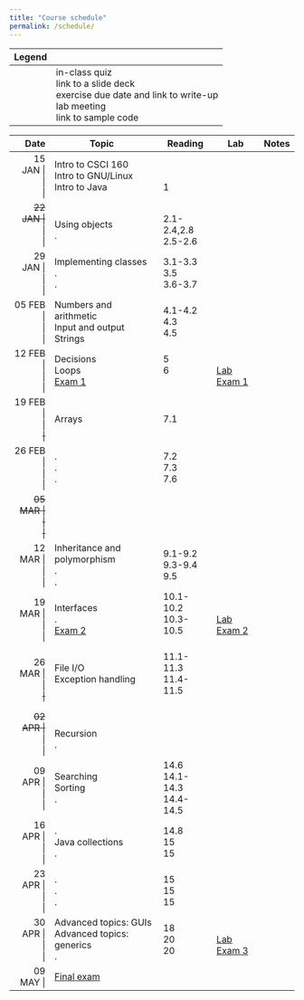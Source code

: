 ```yaml
---
title: "Course schedule"
permalink: /schedule/
---
```


| Legend |   |
| -----: | - |
| <span class="far fa-fw fa-question-circle"></span><br><span class="far fa-fw fa-file-powerpoint"></span><br><span class="fas fa-fw fa-pencil-alt"></span><br><span class="fas fa-fw fa-flask"></span><br><span class="fab fa-fw fa-github"></span> | in-class quiz<br>link to a slide deck<br>exercise due date and link to write-up<br>lab meeting<br>link to sample code |

| Date                             | Topic                                                    | Reading                          | Lab                                                                                      | Notes                                                        |
| -------------------------------: | -------------------------------------------------------- | -------------------------------- | ---------------------------------------------------------------------------------------- | ------------------------------------------------------------ |
| 15 JAN \|<br>\|<br>\|            | Intro to CSCI 160<br>Intro to GNU/Linux<br>Intro to Java | <br><br>1                        | <span class="fas fa-fw fa-flask"></span><br><br>                                         | <br>[<span class="far fa-fw fa-file-powerpoint"></span>][INTRO]<br>[<span class="far fa-fw fa-file-powerpoint"></span>][JAVA] |
| <del>22 JAN \|</del><br>\|<br>\| | <br>Using objects<br>.                                   | <br>2.1-2.4,2.8<br>2.5-2.6       | <span class="fas fa-fw fa-flask"></span><br><span class="fas fa-fw fa-flask"></span><br> | <br>[<span class="far fa-fw fa-file-powerpoint"></span>][METHODS+CLASSES] [<span class="fab fa-fw fa-github"></span>][METHODS+CLASSES-GH]<br>[<span class="far fa-fw fa-question-circle"></span>][Quiz 1] |
| 29 JAN \|<br>\|<br>\|            | Implementing classes<br>.<br>.                           | 3.1-3.3<br>3.5<br>3.6-3.7        | <span class="fas fa-fw fa-flask"></span><br><br>                                         | <br>[<span class="far fa-fw fa-file-powerpoint"></span>][CLASSES] [<span class="fab fa-fw fa-github"></span>][CLASSES-GH]<br>&nbsp; |
| 05 FEB \|<br>\|<br>\|            | Numbers and arithmetic<br>Input and output<br>Strings    | 4.1-4.2<br>4.3<br>4.5            | <span class="fas fa-fw fa-flask"></span><br><br>                                         | <br><br>[<span class="far fa-fw fa-question-circle"></span>][Quiz 2] |
| 12 FEB \|<br>\|<br>\|            | Decisions<br>Loops<br>[Exam 1]                           | 5<br>6<br>&nbsp;                 | <span class="fas fa-fw fa-flask"></span><br>[Lab Exam 1]<br>                             |  |
| 19 FEB \|<br>\|<br><del>\|</del> | <br>Arrays<br>&nbsp;                                     | <br>7.1<br>&nbsp;                | <span class="fas fa-fw fa-flask"></span><br><span class="fas fa-fw fa-flask"></span><br> |  |
| 26 FEB \|<br>\|<br>\|            | .<br>.<br>.                                              | 7.2<br>7.3<br>7.6                | <span class="fas fa-fw fa-flask"></span><br><span class="fas fa-fw fa-flask"></span><br> | <br><br>[<span class="far fa-fw fa-question-circle"></span>][Quiz 3] |
| <del>05 MAR \|<br>\|<br>\|</del> |                                                          |                                  |                                                                                          | [<span class="far fa-fw fa-file-powerpoint"></span>][INHERITANCE]<br><br>&nbsp; |
| 12 MAR \|<br>\|<br>\|            | Inheritance and polymorphism<br>.<br>.                   | 9.1-9.2<br>9.3-9.4<br>9.5        | <span class="fas fa-fw fa-flask"></span><br><span class="fas fa-fw fa-flask"></span><br> | <br>[<span class="fab fa-fw fa-github"></span>][INHERITANCE-GH]<br>[<span class="far fa-fw fa-question-circle"></span>][Quiz 4] |
| 19 MAR \|<br>\|<br>\|            | Interfaces<br>.<br>[Exam 2]                              | 10.1-10.2<br>10.3-10.5<br>&nbsp; | <span class="fas fa-fw fa-flask"></span><br>[Lab Exam 2]<br>                             |  |
| 26 MAR \|<br>\|<br><del>\|</del> | File I/O<br>Exception handling<br>&nbsp;                 | 11.1-11.3<br>11.4-11.5<br>&nbsp; | <span class="fas fa-fw fa-flask"></span><br><span class="fas fa-fw fa-flask"></span><br> | [<span class="far fa-fw fa-file-powerpoint"></span>][FILE-IO] [<span class="fab fa-fw fa-github"></span>][FILE-IO-GH]<br><br>&nbsp; |
| <del>02 APR \|</del><br>\|<br>\| | <br>Recursion<br>.                                       |                                  | <span class="fas fa-fw fa-flask"></span><br><span class="fas fa-fw fa-flask"></span><br> |  |
| 09 APR \|<br>\|<br>\|            | Searching<br>Sorting<br>.                                | 14.6<br>14.1-14.3<br>14.4-14.5   | <span class="fas fa-fw fa-flask"></span><br><span class="fas fa-fw fa-flask"></span><br> | [<span class="far fa-fw fa-question-circle"></span>][Quiz 5]<br><br>&nbsp; |
| 16 APR \|<br>\|<br>\|            | .<br>Java collections<br>.                               | 14.8<br>15<br>15                 | <span class="fas fa-fw fa-flask"></span><br><span class="fas fa-fw fa-flask"></span><br> | [<span class="far fa-fw fa-question-circle"></span>][Quiz 6]<br><br>&nbsp; |
| 23 APR \|<br>\|<br>\|            | .<br>.<br>.                                              | 15<br>15<br>15                   | <span class="fas fa-fw fa-flask"></span><br><span class="fas fa-fw fa-flask"></span><br> | <br><br>[<span class="far fa-fw fa-question-circle"></span>][Quiz 7] |
| 30 APR \|<br>\|<br>\|            | Advanced topics: GUIs<br>Advanced topics: generics<br>.  | 18<br>20<br>20                   | <span class="fas fa-fw fa-flask"></span><br>[Lab Exam 3]<br>                             |  |
| 09 MAY \|                        | [Final exam]                                             |                                  |                                                                                          |  |

[Quiz 1]: https://csbsju.instructure.com/courses/9283/assignments/72848
[Quiz 2]: https://csbsju.instructure.com/courses/9283/assignments/72849
[Quiz 3]: https://csbsju.instructure.com/courses/9283/assignments/72850
[Quiz 4]: https://csbsju.instructure.com/courses/9283/assignments/72851
[Quiz 5]: https://csbsju.instructure.com/courses/9283/assignments/72852
[Quiz 6]: https://csbsju.instructure.com/courses/9283/assignments/72853
[Quiz 7]: https://csbsju.instructure.com/courses/9283/assignments/73439
[Exam 1]: https://csbsju.instructure.com/courses/9283/assignments/72823
[Exam 2]: https://csbsju.instructure.com/courses/9283/assignments/72824
[Final exam]: https://csbsju.instructure.com/courses/9283/assignments/72821
[Lab Exam 1]: https://csbsju.instructure.com/courses/9283/assignments/72843
[Lab Exam 2]: https://csbsju.instructure.com/courses/9283/assignments/72844
[Lab Exam 3]: https://csbsju.instructure.com/courses/9283/assignments/72845
[EX1]: ../exercises/1/
[EX2]: ../exercises/2/
[EX3]: ../exercises/3/
[INTRO]: ../assets/slides/intro/slides.pptx
[JAVA]:  ../assets/slides/java/slides.pptx
[METHODS+CLASSES]:    ../assets/slides/methods+classes/slides.pptx
[METHODS+CLASSES-GH]: ../sample-code#methodsclasses
[CLASSES]:    ../assets/slides/classes/slides.pptx
[CLASSES-GH]: ../sample-code#classes
[INHERITANCE]: ../assets/slides/inheritance/slides.pptx
[INHERITANCE-GH]: ../sample-code#inheritance
[FILE-IO]: ../assets/slides/file-io/slides.pptx
[FILE-IO-GH]: ../sample-code#file-io
